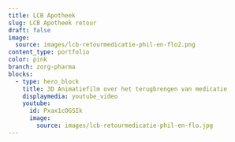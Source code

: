 ```yaml
---
title: LCB Apotheek
slug: LCB Apotheek retour
draft: false
image:
  source: images/lcb-retourmedicatie-phil-en-flo2.png
content_type: portfolio
color: pink
branch: zorg-pharma
blocks:
  - type: hero_block
    title: 3D Animatiefilm over het terugbrengen van medicatie
    displaymedia: youtube_video
    youtube:
      id: Pxax1cOGSIk
      image:
        source: images/lcb-retourmedicatie-phil-en-flo.jpg
---
```

